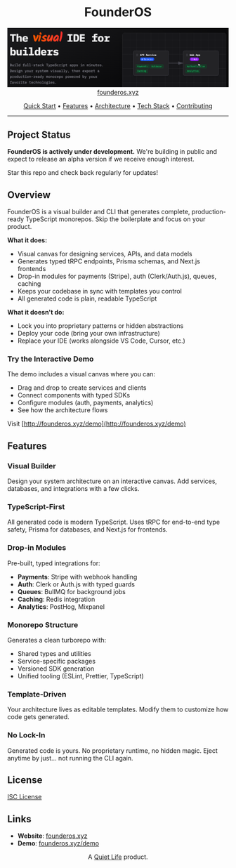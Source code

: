 <div align="center">
<h1>FounderOS</h1>
  <img src="website/readmelogo.png" alt="FounderOS" width="900">
  <a href="https://founderos.xyz">founderos.xyz</a>
  <p>
    <a href="#quick-start">Quick Start</a> •
    <a href="#features">Features</a> •
    <a href="#architecture">Architecture</a> •
    <a href="#tech-stack">Tech Stack</a> •
    <a href="#contributing">Contributing</a>
  </p>
</div>

---

## Project Status

**FounderOS is actively under development.** We're building in public and expect to release an alpha version if we receive enough interest.

Star this repo and check back regularly for updates!

## Overview

FounderOS is a visual builder and CLI that generates complete, production-ready TypeScript monorepos. Skip the boilerplate and focus on your product.

**What it does:**

- Visual canvas for designing services, APIs, and data models
- Generates typed tRPC endpoints, Prisma schemas, and Next.js frontends
- Drop-in modules for payments (Stripe), auth (Clerk/Auth.js), queues, caching
- Keeps your codebase in sync with templates you control
- All generated code is plain, readable TypeScript

**What it doesn't do:**

- Lock you into proprietary patterns or hidden abstractions
- Deploy your code (bring your own infrastructure)
- Replace your IDE (works alongside VS Code, Cursor, etc.)

### Try the Interactive Demo

The demo includes a visual canvas where you can:

- Drag and drop to create services and clients
- Connect components with typed SDKs
- Configure modules (auth, payments, analytics)
- See how the architecture flows

Visit [http://founderos.xyz/demo](http://founderos.xyz/demo)

## Features

### Visual Builder

Design your system architecture on an interactive canvas. Add services, databases, and integrations with a few clicks.

### TypeScript-First

All generated code is modern TypeScript. Uses tRPC for end-to-end type safety, Prisma for databases, and Next.js for frontends.

### Drop-in Modules

Pre-built, typed integrations for:

- **Payments**: Stripe with webhook handling
- **Auth**: Clerk or Auth.js with typed guards
- **Queues**: BullMQ for background jobs
- **Caching**: Redis integration
- **Analytics**: PostHog, Mixpanel

### Monorepo Structure

Generates a clean turborepo with:

- Shared types and utilities
- Service-specific packages
- Versioned SDK generation
- Unified tooling (ESLint, Prettier, TypeScript)

### Template-Driven

Your architecture lives as editable templates. Modify them to customize how code gets generated.

### No Lock-In

Generated code is yours. No proprietary runtime, no hidden magic. Eject anytime by just... not running the CLI again.

## License

[ISC License](LICENSE)

## Links

- **Website**: [founderos.xyz](https://founderos.xyz)
- **Demo**: [founderos.xyz/demo](https://founderos.xyz/demo)

<div align="center">
  <p>A <a href="https://aquietlife.io">Quiet Life</a> product.</p>
</div>
